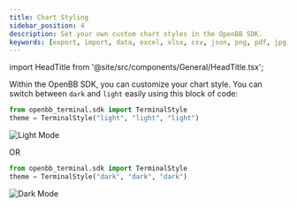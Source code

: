 ```yaml
---
title: Chart Styling
sidebar_position: 4
description: Set your own custom chart styles in the OpenBB SDK.
keywords: [export, import, data, excel, xlsx, csv, json, png, pdf, jpg, openbbuserdata, where is data exported, market data, financial data, free, openbb sdk, chart, styling, style, dark mode, light mode]
---
```


import HeadTitle from '@site/src/components/General/HeadTitle.tsx';

<HeadTitle title="Chart Styling - SDK | OpenBB Docs" />

Within the OpenBB SDK, you can customize your chart style. You can switch between `dark` and `light` easily using this block of code:

```python
from openbb_terminal.sdk import TerminalStyle
theme = TerminalStyle("light", "light", "light")
```

![Light Mode](https://user-images.githubusercontent.com/40023817/193700307-cbb12edc-0a5d-4804-9f3c-a798efd9e69d.png)

OR

```python
from openbb_terminal.sdk import TerminalStyle
theme = TerminalStyle("dark", "dark", "dark")
```

![Dark Mode](https://user-images.githubusercontent.com/40023817/193699221-e154995b-653c-40fd-8fc6-a3f8d39638db.png)
